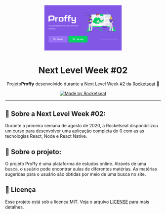 <h1 align="center">
    <img alt="NextLevelWeek" title="#NextLevelWeek" src="./assets/project.png" width="250px" />
</h1>
<h1 align="center">Next Level Week #02</h1>
<p align="center">Projeto<strong>Proffy</strong> desenvolvido durante a Next Level Week #2 da <a href="https://rocketseat.com.br">Rocketseat</a> 🚀</p>
<p align="center">
<a href="https://rocketseat.com.br">
    <img alt="Made by Rocketseat" src="https://img.shields.io/badge/made%20by-Rocketseat-%237159C1">
  </a>

---

## 🚀 Sobre a Next Level Week #02: 

Durante a primeira semana de agosto de 2020, a Rocketseat disponibilizou um curso para desenvolver uma aplicação completa do 0 com as as tecnologias React, Node e React Native.


## :ledger: Sobre o projeto:

O projeto Proffy é uma plataforma de estudos online. Através de uma busca, o usuário pode encontrar aulas de diferentes matérias. As matérias sugeridas para o usuário são obtidas por meio de uma busca no site.

## :memo: Licença

Esse projeto está sob a licença MIT. Veja o arquivo [LICENSE](LICENSE.md) para mais detalhes.
